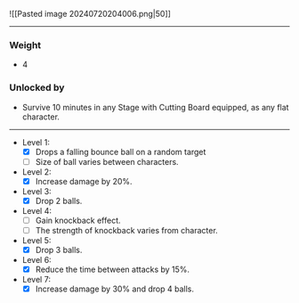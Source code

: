 ![[Pasted image 20240720204006.png|50]]

---
### Weight
- 4
### Unlocked by
- Survive 10 minutes in any Stage with Cutting Board equipped, as any flat character.
---
- Level 1:
	- [x] Drops a falling bounce ball on a random target
	- [ ] Size of ball varies between characters.
- Level 2:
	- [x] Increase damage by 20%.
- Level 3:
	- [x] Drop 2 balls.
- Level 4:
	- [ ] Gain knockback effect. 
	- [ ] The strength of knockback varies from character.
- Level 5:
	- [x] Drop 3 balls.
- Level 6:
	- [x] Reduce the time between attacks by 15%.
- Level 7:
	- [x] Increase damage by 30% and drop 4 balls. 